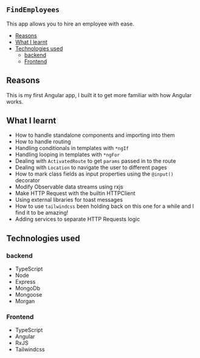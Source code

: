 ## `FindEmployees`

This app allows you to hire an employee with ease.

-   [Reasons](#reasons)
-   [What I learnt](#what-i-learnt)
-   [Technologies used](#technologies-used)
    -   [backend](#backend)
    -   [Frontend](#frontend)

## Reasons

This is my first Angular app, I built it to get more familiar with how Angular works.

## What I learnt

-   How to handle standalone components and importing into them
-   How to handle routing
-   Handling conditionals in templates with `*ngIf`
-   Handling looping in templates with `*ngFor`
-   Dealing with `ActivatedRoute` to get `params` passed in to the route
-   Dealing with `Location` to navigate the user to different pages
-   How to mark class fields as input properties using the `@input()` decorator
-   Modify Observable data streams using rxjs
-   Make HTTP Request with the builtin HTTPClient
-   Using external libraries for toast messages
-   How to use `tailwindcss` been holding back on this one for a while and I find it to be amazing!
-   Adding services to separate HTTP Requests logic

## Technologies used

### backend

-   TypeScript
-   Node
-   Express
-   MongoDb
-   Mongoose
-   Morgan

### Frontend

-   TypeScript
-   Angular
-   RxJS
-   Tailwindcss
